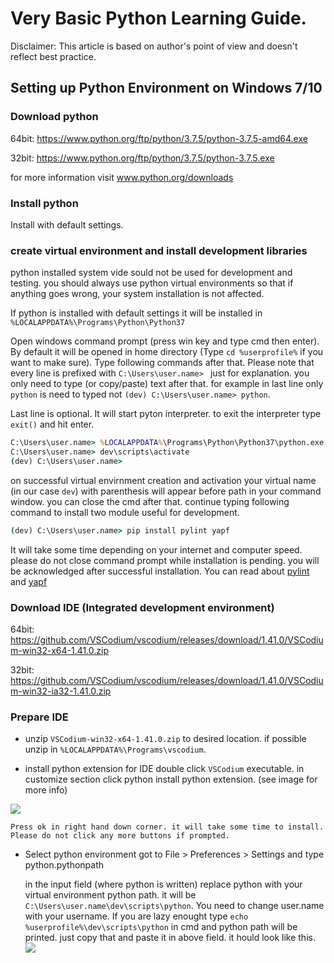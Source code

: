 # Very Basic Python Learning Guide.
Disclaimer: This article is based on author's point of view and doesn't reflect best practice.

## Setting up Python Environment on Windows 7/10

### Download python

64bit: https://www.python.org/ftp/python/3.7.5/python-3.7.5-amd64.exe

32bit: https://www.python.org/ftp/python/3.7.5/python-3.7.5.exe

for more information visit www.python.org/downloads

### Install python
Install with default settings.

### create virtual environment and install development libraries
python installed system vide sould not be used for development and testing. you should always use python virtual environments so that if anything goes wrong, your system installation is not affected.

If python is installed with default settings it will be installed in `%LOCALAPPDATA%\Programs\Python\Python37`

Open windows command prompt (press win key and type cmd then enter).
By default it will be opened in home directory (Type `cd %userprofile%` if you want to make sure). Type following commands after that. Please note that every line is prefixed with `C:\Users\user.name> ` just for explanation. you only need to type (or copy/paste) text after that. for example in last line only `python` is need to typed not `(dev) C:\Users\user.name> python`.

Last line is optional. It will start pyton interpreter. to exit the interpreter type `exit()` and hit enter.


```cmd
C:\Users\user.name> %LOCALAPPDATA%\Programs\Python\Python37\python.exe -venv dev
C:\Users\user.name> dev\scripts\activate
(dev) C:\Users\user.name>
```

on successful virtual envirnment creation and activation your virtual name  (in our case `dev`) with parenthesis will appear before path in your command window. you can close the cmd after that. continue typing following command to install two module useful for development.

```cmd
(dev) C:\Users\user.name> pip install pylint yapf
```

It will take some time depending on your internet and computer speed. please do not close command prompt while installation is pending. you will be acknowledged after successful installation. You can read about [pylint](https://github.com/PyCQA/pylint) and [yapf](https://github.com/google/yapf)


### Download IDE (Integrated development environment)
64bit: https://github.com/VSCodium/vscodium/releases/download/1.41.0/VSCodium-win32-x64-1.41.0.zip

32bit: https://github.com/VSCodium/vscodium/releases/download/1.41.0/VSCodium-win32-ia32-1.41.0.zip


### Prepare IDE
- unzip `VSCodium-win32-x64-1.41.0.zip` to desired location. if possible unzip in `%LOCALAPPDATA%\Programs\vscodium`.

- install python extension for IDE
double click `VSCodium` executable. in customize section click python install python extension. (see image for more info)
<img src="/src/img/vscodium_python.png">

    Press ok in right hand down corner. it will take some time to install. Please do not click any more buttons if prompted.

- Select python environment
    got to File > Preferences > Settings and type python.pythonpath

    in the input field (where python is written) replace python with your virtual environment python path. it will be `C:\Users\user.name\dev\scripts\python`. You need to change user.name with your username. If you are lazy enought type `echo %userprofile%\dev\scripts\python` in cmd and python path will be printed. just copy that and paste it in above field. it hould look like this.
    <img src="/src/img/vscodium_settings_pythonpath.png">

